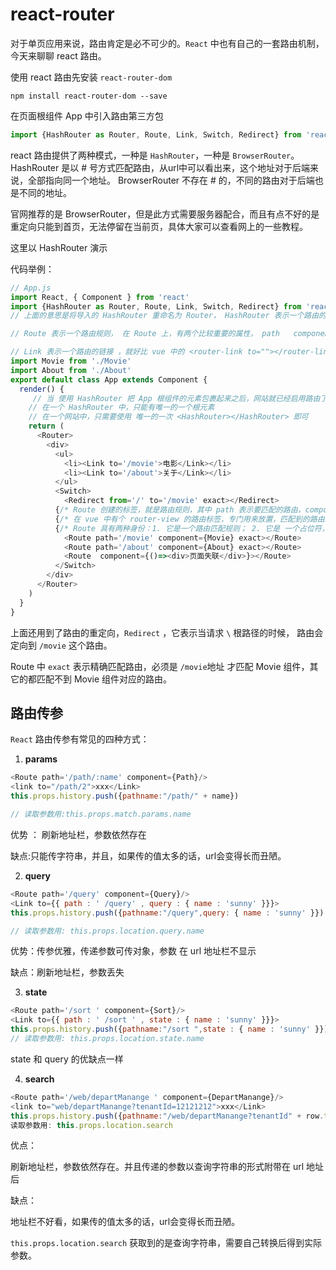 # react-router

对于单页应用来说，路由肯定是必不可少的。`React` 中也有自己的一套路由机制，今天来聊聊 react 路由。

使用 react 路由先安装 
`react-router-dom`

```shell
npm install react-router-dom --save
```

在页面根组件 App 中引入路由第三方包

```javascript
import {HashRouter as Router, Route, Link, Switch, Redirect} from 'react-router-dom'
```

react 路由提供了两种模式，一种是 `HashRouter`，一种是 `BrowserRouter`。HashRouter 是以 # 号方式匹配路由，从url中可以看出来，这个地址对于后端来说，全部指向同一个地址。
BrowserRouter 不存在 # 的，不同的路由对于后端也是不同的地址。

官网推荐的是 BrowserRouter，但是此方式需要服务器配合，而且有点不好的是重定向只能到首页，无法停留在当前页，具体大家可以查看网上的一些教程。

这里以 HashRouter 演示

代码举例：

```javascript
// App.js
import React, { Component } from 'react'
import {HashRouter as Router, Route, Link, Switch, Redirect} from 'react-router-dom'
// 上面的意思是将导入的 HashRouter 重命名为 Router， HashRouter 表示一个路由的跟容器，将来，所有的路由相关的东西，都要包裹在 HashRouter 里面，而且，一个网站中，只需要使用一次 HashRouter 就好了

// Route 表示一个路由规则， 在 Route 上，有两个比较重要的属性， path   component

// Link 表示一个路由的链接 ，就好比 vue 中的 <router-link to=""></router-link>
import Movie from './Movie'
import About from './About'
export default class App extends Component {
  render() {
     // 当 使用 HashRouter 把 App 根组件的元素包裹起来之后，网站就已经启用路由了
    // 在一个 HashRouter 中，只能有唯一的一个根元素
    // 在一个网站中，只需要使用 唯一的一次 <HashRouter></HashRouter> 即可
    return (
      <Router>
        <div>
          <ul>
            <li><Link to='/movie'>电影</Link></li>
            <li><Link to='/about'>关于</Link></li>
          </ul>
          <Switch>
            <Redirect from='/' to='/movie' exact></Redirect>
          {/* Route 创建的标签，就是路由规则，其中 path 表示要匹配的路由，component 表示要展示的组件 */}
          {/* 在 vue 中有个 router-view 的路由标签，专门用来放置，匹配到的路由组件的，但是，在 react-router 中，并没有类似于这样的标签，而是 ，直接把 Route 标签，当作的 坑（占位符） */}
          {/* Route 具有两种身份：1. 它是一个路由匹配规则； 2. 它是 一个占位符，表示将来匹配到的组件都放到这个位置 */}
            <Route path='/movie' component={Movie} exact></Route>
            <Route path='/about' component={About} exact></Route>
            <Route  component={()=><div>页面失联</div>}></Route>
          </Switch>
        </div>
      </Router>
    )
  }
}
```

上面还用到了路由的重定向，`Redirect` ，它表示当请求 `\` 根路径的时候， 路由会定向到 `/movie` 这个路由。

Route 中 `exact` 表示精确匹配路由，必须是 `/movie`地址 才匹配 Movie 组件，其它的都匹配不到 Movie 组件对应的路由。

## 路由传参

`React` 路由传参有常见的四种方式：

1. **params**

```javascript
<Route path='/path/:name' component={Path}/>
<link to="/path/2">xxx</Link>
this.props.history.push({pathname:"/path/" + name})

// 读取参数用:this.props.match.params.name
```

优势 ： 刷新地址栏，参数依然存在

缺点:只能传字符串，并且，如果传的值太多的话，url会变得长而丑陋。

2. **query**

```javascript
<Route path='/query' component={Query}/>
<Link to={{ path : ' /query' , query : { name : 'sunny' }}}>
this.props.history.push({pathname:"/query",query: { name : 'sunny' }})

// 读取参数用: this.props.location.query.name
```

优势：传参优雅，传递参数可传对象，参数 在 url 地址栏不显示

缺点：刷新地址栏，参数丢失

3. **state**

```javascript
<Route path='/sort ' component={Sort}/>
<Link to={{ path : ' /sort ' , state : { name : 'sunny' }}}> 
this.props.history.push({pathname:"/sort ",state : { name : 'sunny' }})
// 读取参数用: this.props.location.state.name
```

state 和 query 的优缺点一样

4. **search**

```javascript
<Route path='/web/departManange ' component={DepartManange}/>
<link to="web/departManange?tenantId=12121212">xxx</Link>
this.props.history.push({pathname:"/web/departManange?tenantId" + row.tenantId});
读取参数用: this.props.location.search
```

优点：

刷新地址栏，参数依然存在。并且传递的参数以查询字符串的形式附带在 url 地址后


缺点：

地址栏不好看，如果传的值太多的话，url会变得长而丑陋。

`this.props.location.search` 获取到的是查询字符串，需要自己转换后得到实际参数。

